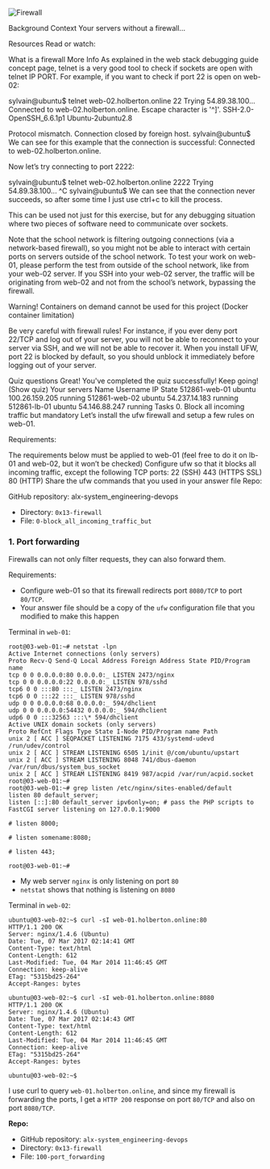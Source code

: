 ![Firewall](https://s3.amazonaws.com/intranet-projects-files/holbertonschool-sysadmin_devops/284/V1HjQ1Y.png)

Background Context
Your servers without a firewall…

Resources
Read or watch:

What is a firewall
More Info
As explained in the web stack debugging guide concept page, telnet is a very good tool to check if sockets are open with telnet IP PORT. For example, if you want to check if port 22 is open on web-02:

sylvain@ubuntu$ telnet web-02.holberton.online 22
Trying 54.89.38.100...
Connected to web-02.holberton.online.
Escape character is '^]'.
SSH-2.0-OpenSSH_6.6.1p1 Ubuntu-2ubuntu2.8

Protocol mismatch.
Connection closed by foreign host.
sylvain@ubuntu$
We can see for this example that the connection is successful: Connected to web-02.holberton.online.

Now let’s try connecting to port 2222:

sylvain@ubuntu$ telnet web-02.holberton.online 2222
Trying 54.89.38.100...
^C
sylvain@ubuntu$
We can see that the connection never succeeds, so after some time I just use ctrl+c to kill the process.

This can be used not just for this exercise, but for any debugging situation where two pieces of software need to communicate over sockets.

Note that the school network is filtering outgoing connections (via a network-based firewall), so you might not be able to interact with certain ports on servers outside of the school network. To test your work on web-01, please perform the test from outside of the school network, like from your web-02 server. If you SSH into your web-02 server, the traffic will be originating from web-02 and not from the school’s network, bypassing the firewall.

Warning!
Containers on demand cannot be used for this project (Docker container limitation)

Be very careful with firewall rules! For instance, if you ever deny port 22/TCP and log out of your server, you will not be able to reconnect to your server via SSH, and we will not be able to recover it. When you install UFW, port 22 is blocked by default, so you should unblock it immediately before logging out of your server.

Quiz questions
Great! You've completed the quiz successfully! Keep going! (Show quiz)
Your servers
Name Username IP State
512861-web-01 ubuntu 100.26.159.205 running
512861-web-02 ubuntu 54.237.14.183 running
512861-lb-01 ubuntu 54.146.88.247 running
Tasks 0. Block all incoming traffic but
mandatory
Let’s install the ufw firewall and setup a few rules on web-01.

Requirements:

The requirements below must be applied to web-01 (feel free to do it on lb-01 and web-02, but it won’t be checked)
Configure ufw so that it blocks all incoming traffic, except the following TCP ports:
22 (SSH)
443 (HTTPS SSL)
80 (HTTP)
Share the ufw commands that you used in your answer file
Repo:

GitHub repository: alx-system_engineering-devops
- Directory: `0x13-firewall`
- File: `0-block_all_incoming_traffic_but`

### 1. Port forwarding

Firewalls can not only filter requests, they can also forward them.

Requirements:

- Configure web-01 so that its firewall redirects port `8080/TCP` to port `80/TCP`.
- Your answer file should be a copy of the `ufw` configuration file that you modified to make this happen

Terminal in `web-01`:

```
root@03-web-01:~# netstat -lpn
Active Internet connections (only servers)
Proto Recv-Q Send-Q Local Address Foreign Address State PID/Program name
tcp 0 0 0.0.0.0:80 0.0.0.0:_ LISTEN 2473/nginx
tcp 0 0 0.0.0.0:22 0.0.0.0:_ LISTEN 978/sshd
tcp6 0 0 :::80 :::_ LISTEN 2473/nginx
tcp6 0 0 :::22 :::_ LISTEN 978/sshd
udp 0 0 0.0.0.0:68 0.0.0.0:_ 594/dhclient
udp 0 0 0.0.0.0:54432 0.0.0.0:_ 594/dhclient
udp6 0 0 :::32563 :::\* 594/dhclient
Active UNIX domain sockets (only servers)
Proto RefCnt Flags Type State I-Node PID/Program name Path
unix 2 [ ACC ] SEQPACKET LISTENING 7175 433/systemd-udevd /run/udev/control
unix 2 [ ACC ] STREAM LISTENING 6505 1/init @/com/ubuntu/upstart
unix 2 [ ACC ] STREAM LISTENING 8048 741/dbus-daemon /var/run/dbus/system_bus_socket
unix 2 [ ACC ] STREAM LISTENING 8419 987/acpid /var/run/acpid.socket
root@03-web-01:~#
root@03-web-01:~# grep listen /etc/nginx/sites-enabled/default
listen 80 default_server;
listen [::]:80 default_server ipv6only=on; # pass the PHP scripts to FastCGI server listening on 127.0.0.1:9000

# listen 8000;

# listen somename:8080;

# listen 443;

root@03-web-01:~#
```

- My web server `nginx` is only listening on port `80`
- `netstat` shows that nothing is listening on `8080`

Terminal in `web-02`:

```
ubuntu@03-web-02:~$ curl -sI web-01.holberton.online:80
HTTP/1.1 200 OK
Server: nginx/1.4.6 (Ubuntu)
Date: Tue, 07 Mar 2017 02:14:41 GMT
Content-Type: text/html
Content-Length: 612
Last-Modified: Tue, 04 Mar 2014 11:46:45 GMT
Connection: keep-alive
ETag: "5315bd25-264"
Accept-Ranges: bytes

ubuntu@03-web-02:~$ curl -sI web-01.holberton.online:8080
HTTP/1.1 200 OK
Server: nginx/1.4.6 (Ubuntu)
Date: Tue, 07 Mar 2017 02:14:43 GMT
Content-Type: text/html
Content-Length: 612
Last-Modified: Tue, 04 Mar 2014 11:46:45 GMT
Connection: keep-alive
ETag: "5315bd25-264"
Accept-Ranges: bytes

ubuntu@03-web-02:~$

```

I use curl to query `web-01.holberton.online`, and since my firewall is forwarding the ports, I get a `HTTP 200` response on port `80/TCP` and also on port `8080/TCP`.

**Repo:**
- GitHub repository: `alx-system_engineering-devops`
- Directory: `0x13-firewall`
- File: `100-port_forwarding`
```
